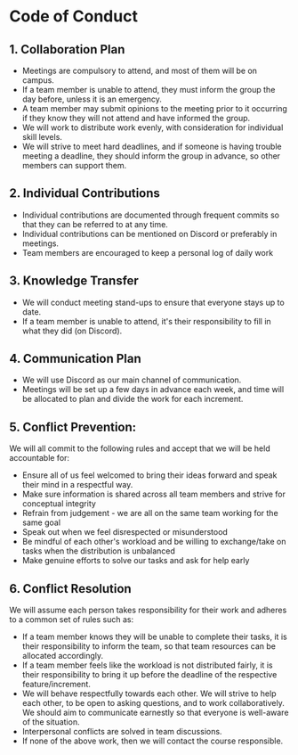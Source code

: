 # Code of Conduct

## 1. Collaboration Plan
- Meetings are compulsory to attend, and most of them will be on campus.
- If a team member is unable to attend, they must inform the group the day before, unless it is an emergency.
- A team member may submit opinions to the meeting prior to it occurring if they know they will not attend and have informed the group.
- We will work to distribute work evenly, with consideration for individual skill levels.
- We will strive to meet hard deadlines, and if someone is having trouble meeting a deadline, they should inform the group in advance, so other members can support them.

## 2. Individual Contributions
- Individual contributions are documented through frequent commits so that they can be referred to at any time.
- Individual contributions can be mentioned on Discord or preferably in meetings.
- Team members are encouraged to keep a personal log of daily work

## 3. Knowledge Transfer
- We will conduct meeting stand-ups to ensure that everyone stays up to date.
- If a team member is unable to attend, it's their responsibility to fill in what they did (on Discord).

## 4. Communication Plan
- We will use Discord as our main channel of communication.
- Meetings will be set up a few days in advance each week, and time will be allocated to plan and divide the work for each increment.

## 5. Conflict Prevention:
We will all commit to the following rules and accept that we will be held accountable for:
- Ensure all of us feel welcomed to bring their ideas forward and speak their mind in a respectful way.
- Make sure information is shared across all team members and strive for conceptual integrity
- Refrain from judgement - we are all on the same team working for the same goal
- Speak out when we feel disrespected or misunderstood 
- Be mindful of each other's workload and be willing to exchange/take on tasks when the distribution is unbalanced
- Make genuine efforts to solve our tasks and ask for help early 


## 6. Conflict Resolution
We will assume each person takes responsibility for their work and adheres to a common set of rules such as:
- If a team member knows they will be unable to complete their tasks, it is their responsibility to inform the team, so that team resources can be allocated accordingly.
- If a team member feels like the workload is not distributed fairly, it is their responsibility to bring it up before the deadline of the respective feature/increment.
- We will behave respectfully towards each other. We will strive to help each other, to be open to asking questions, and to work collaboratively. We should aim to communicate earnestly so that everyone is well-aware of the situation.
- Interpersonal conflicts are solved in team discussions.
- If none of the above work, then we will contact the course responsible.

